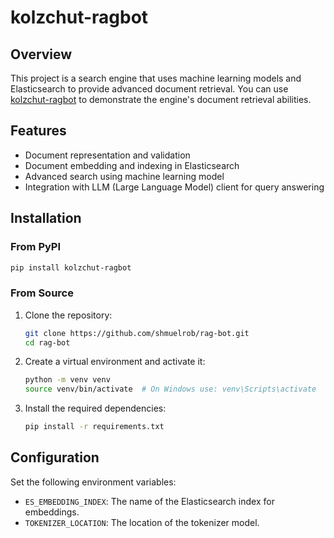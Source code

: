# kolzchut-ragbot

## Overview

This project is a search engine that uses machine learning models and Elasticsearch to provide advanced document retrieval.
You can use [kolzchut-ragbot](https://github.com/shmuelrob/rag-bot) to demonstrate the engine's document retrieval abilities.

## Features

- Document representation and validation
- Document embedding and indexing in Elasticsearch
- Advanced search using machine learning model
- Integration with LLM (Large Language Model) client for query answering

## Installation

### From PyPI

```bash
pip install kolzchut-ragbot
```

### From Source

1. Clone the repository:
   
   ```bash
   git clone https://github.com/shmuelrob/rag-bot.git
   cd rag-bot
   ```

2. Create a virtual environment and activate it:  

   ```bash
   python -m venv venv
   source venv/bin/activate  # On Windows use: venv\Scripts\activate
   ```

3. Install the required dependencies:  

   ```bash
   pip install -r requirements.txt
   ```

## Configuration

Set the following environment variables:

- `ES_EMBEDDING_INDEX`: The name of the Elasticsearch index for embeddings.
- `TOKENIZER_LOCATION`: The location of the tokenizer model.
